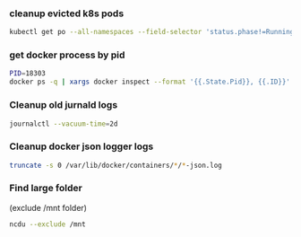 
### cleanup evicted k8s pods

```bash
kubectl get po --all-namespaces --field-selector 'status.phase!=Running' -o json | kubectl delete -f -
```

### get docker process by pid

```bash
PID=18303
docker ps -q | xargs docker inspect --format '{{.State.Pid}}, {{.ID}}' | grep "^${PID},"
```

### Cleanup old jurnald logs
```bash
journalctl --vacuum-time=2d
```

### Cleanup docker json logger logs
```bash
truncate -s 0 /var/lib/docker/containers/*/*-json.log
```

### Find large folder
(exclude /mnt folder)

```bash
ncdu --exclude /mnt
```